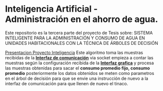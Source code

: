 # Inteligencia Artificial - Administración en el ahorro de agua.
Este repositorio es la tercera parte del proyecto de Tesis sobre:
SISTEMA INTELIGENTE PARA LA ADMINISTRACIÓN  Y CONSUMO DE AGUA EN UNIDADES HABITACIONALES CON LA TÉCNICA DE ÁRBOLES DE DECISIÓN

[Presentacion Proyecto Inteligencia](https://correoipn-my.sharepoint.com/:p:/g/personal/rquinterog1900_alumno_ipn_mx/EToe3cpqGwxOjcXJIE2rTFoBuHfoR7WytGsKmEyMHZojig?e=zGNLbN)
Este algoritmo toma las muestras recibidas de la **[Interfaz de comunicación](https://github.com/stillalivx/Proyecto-Server-Conjunto-Habitacional)** via socket empieza a contar las muestras según la configuración recibida de la **[Interfaz grafica](https://github.com/stillalivx/Proyecto-App-Conjunto-Habitacional)** y procesa las muestras obtenidas para sacar el **consumo promedio fijo, consumo promedio** posteriormente los datos obtenidos se meten como parametros en el árbol de decisión para que se envie una instrucción de nuevo a la interfaz de comunicación para que llenen de nuevo el tinaco.
